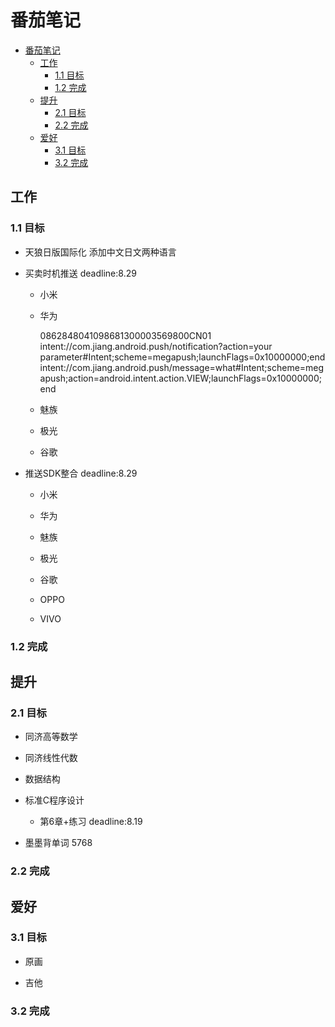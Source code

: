 # 番茄笔记

<!-- TOC -->

- [番茄笔记](#番茄笔记)
    - [工作](#工作)
        - [1.1 目标](#11-目标)
        - [1.2 完成](#12-完成)
    - [提升](#提升)
        - [2.1 目标](#21-目标)
        - [2.2 完成](#22-完成)
    - [爱好](#爱好)
        - [3.1 目标](#31-目标)
        - [3.2 完成](#32-完成)

<!-- /TOC -->

## 工作

### 1.1 目标

- 天狼日版国际化 添加中文日文两种语言

- 买卖时机推送 deadline:8.29

  - 小米

  - 华为

    0862848041098681300003569800CN01
    intent://com.jiang.android.push/notification?action=your parameter#Intent;scheme=megapush;launchFlags=0x10000000;end
    intent://com.jiang.android.push/message=what#Intent;scheme=megapush;action=android.intent.action.VIEW;launchFlags=0x10000000;end

  - 魅族

  - 极光

  - 谷歌

- 推送SDK整合 deadline:8.29

  - 小米

  - 华为

  - 魅族

  - 极光

  - 谷歌

  - OPPO

  - VIVO

### 1.2 完成

## 提升

### 2.1 目标

- 同济高等数学

- 同济线性代数

- 数据结构

- 标准C程序设计

  - 第6章+练习 deadline:8.19

- 墨墨背单词 5768

### 2.2 完成

## 爱好

### 3.1 目标

- 原画

- 吉他

### 3.2 完成